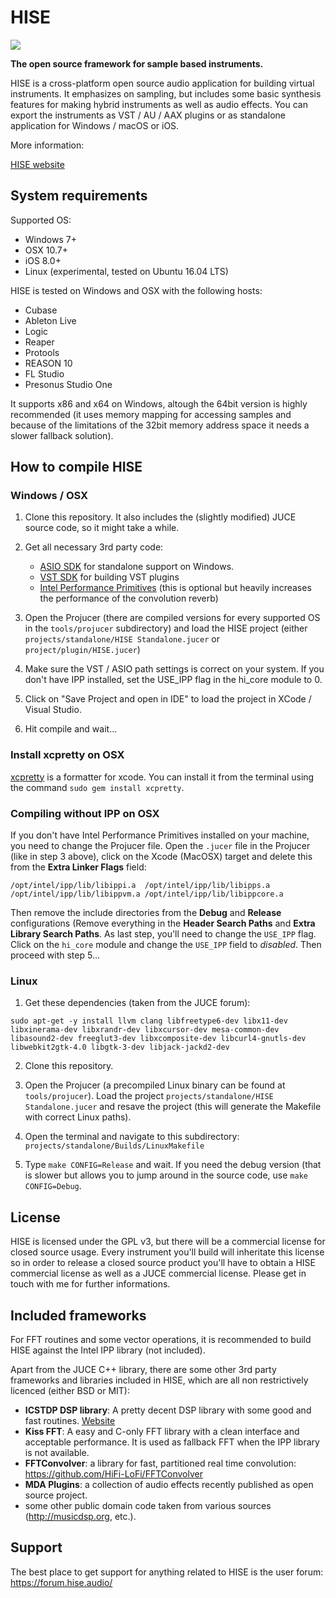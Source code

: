 # HISE

![](http://hise.audio/images/github.png)


**The open source framework for sample based instruments.**

HISE is a cross-platform open source audio application for building virtual instruments. 
It emphasizes on sampling, but includes some basic synthesis features for making hybrid instruments as well as audio effects. 
You can export the instruments as VST / AU / AAX plugins or as standalone application for Windows / macOS or iOS.

More information:

[HISE website](http://hise.audio)

## System requirements

Supported OS:

- Windows 7+
- OSX 10.7+
- iOS 8.0+
- Linux (experimental, tested on Ubuntu 16.04 LTS)

HISE is tested on Windows and OSX with the following hosts:

- Cubase
- Ableton Live
- Logic
- Reaper
- Protools
- REASON 10
- FL Studio
- Presonus Studio One

It supports x86 and x64 on Windows, altough the 64bit version is highly recommended (it uses memory mapping for accessing samples and because of the limitations of the 32bit memory address space it needs a slower fallback solution).

## How to compile HISE

### Windows / OSX

1. Clone this repository. It also includes the (slightly modified) JUCE source code, so it might take a while.

2. Get all necessary 3rd party code:
	- [ASIO SDK](http://www.steinberg.net/sdk_downloads/asiosdk2.3.zip) for standalone support on Windows.
	- [VST SDK](http://www.steinberg.net/sdk_downloads/vstsdk366_27_06_2016_build_61.zip) for building VST plugins
	- [Intel Performance Primitives](https://software.intel.com/en-us/articles/free-ipp) (this is optional but heavily increases the performance of the convolution reverb)

3. Open the Projucer (there are compiled versions for every supported OS in the `tools/projucer` subdirectory) and load the HISE project (either `projects/standalone/HISE Standalone.jucer` or `project/plugin/HISE.jucer`)

4. Make sure the VST / ASIO path settings is correct on your system. If you don't have IPP installed, set the USE_IPP flag in the hi_core module to 0.

5. Click on "Save Project and open in IDE" to load the project in XCode / Visual Studio. 

6. Hit compile and wait...

### Install xcpretty on OSX 
[xcpretty](https://github.com/xcpretty/xcpretty) is a formatter for xcode. You can install it from the terminal using the command `sudo gem install xcpretty`.

### Compiling without IPP on OSX

If you don't have Intel Performance Primitives installed on your machine, you need to change the Projucer file. Open the `.jucer` file in the Projucer (like in step 3 above), click on the Xcode (MacOSX) target and delete this from the **Extra Linker Flags** field:

```
/opt/intel/ipp/lib/libippi.a  /opt/intel/ipp/lib/libipps.a /opt/intel/ipp/lib/libippvm.a /opt/intel/ipp/lib/libippcore.a
```

Then remove the include directories from the **Debug** and **Release** configurations (Remove everything in the **Header Search Paths** and **Extra Library Search Paths**. As last step, you'll need to change the `USE_IPP` flag. Click on the `hi_core` module and change the `USE_IPP` field to *disabled*. Then proceed with step 5...

### Linux

1. Get these dependencies (taken from the JUCE forum):

```
sudo apt-get -y install llvm clang libfreetype6-dev libx11-dev libxinerama-dev libxrandr-dev libxcursor-dev mesa-common-dev libasound2-dev freeglut3-dev libxcomposite-dev libcurl4-gnutls-dev libwebkit2gtk-4.0 libgtk-3-dev libjack-jackd2-dev
```

2. Clone this repository.

3. Open the Projucer (a precompiled Linux binary can be found at `tools/projucer`). Load the project `projects/standalone/HISE Standalone.jucer` and resave the project (this will generate the Makefile with correct Linux paths).

4. Open the terminal and navigate to this subdirectory: `projects/standalone/Builds/LinuxMakefile`

5. Type `make CONFIG=Release` and wait. If you need the debug version (that is slower but allows you to jump around in the source code, use `make CONFIG=Debug`.


## License

HISE is licensed under the GPL v3, but there will be a commercial license for closed source usage. Every instrument you'll build will inheritate this license so in order to release a closed source product you'll have to obtain a HISE commercial license as well as a JUCE commercial license. Please get in touch with me for further informations.

## Included frameworks

For FFT routines and some vector operations, it is recommended to build HISE against the Intel IPP library (not included).

Apart from the JUCE C++ library, there are some other 3rd party frameworks and libraries included in HISE, which are all non restrictively licenced (either BSD or MIT):

- **ICSTDP DSP library**: A pretty decent DSP library with some good and fast routines.   [Website](https://www.zhdk.ch/en/researchproject/426390)
- **Kiss FFT**: A easy and C-only FFT library with a clean interface and acceptable performance. It is used as fallback FFT when the IPP library is not available.
- **FFTConvolver**: a library for fast, partitioned real time convolution: https://github.com/HiFi-LoFi/FFTConvolver
- **MDA Plugins**: a collection of audio effects recently published as open source project.
- some other public domain code taken from various sources (http://musicdsp.org, etc.).

## Support

The best place to get support for anything related to HISE is the user forum: https://forum.hise.audio/
